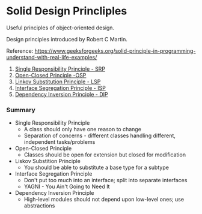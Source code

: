 # Solid Design Princliples

Useful principles of object-oriented design.

Design principles introduced by Robert C Martin.

Reference: https://www.geeksforgeeks.org/solid-principle-in-programming-understand-with-real-life-examples/

1. [Single Responsibility Principle - SRP](/notes/design-principles/SRP.md)
2. [Open-Closed Principle -OSP](/notes/design-principles/OCP.md)
3. [Linkov Substitution Principle - LSP](/notes/design-principles/LSP.md)
4. [Interface Segregation Principle - ISP](/notes/design-principles/ISP.md)
5. [Dependency Inversion Principle - DIP](/notes/design-principles/DIP.md)

### Summary

- Single Responsibility Principle
  - A class should only have one reason to change
  - Separation of concerns - different classes handling different, independent tasks/problems
- Open-Closed Principle
  - Classes should be open for extension but closed for modification
- Liskov Substition Principle
  - You should be able to substitute a base type for a subtype
- Interface Segregation Principle
  - Don't put too much into an interface; split into separate interfaces
  - YAGNI - You Ain't Going to Need It
- Dependency Inversion Principle
  - High-level modules should not depend upon low-level ones; use abstractions

